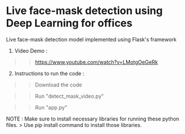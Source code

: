 # Live face-mask detection using Deep Learning for offices
 Live face-mask detection model implemented using Flask's framework

 1) Video Demo :
>>https://www.youtube.com/watch?v=LMotgOeGeRk

 2) Instructions to run the code :
>> Download the code

>> Run "detect_mask_video.py"
 
>> Run "app.py"

 NOTE : Make sure to install necessary libraries for running these python files.
       > Use pip install command to install those libraries.

